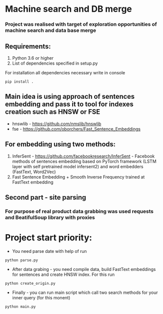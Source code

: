 # Machine search and DB merge
### Project was realised with target of exploration opportunities of machine search and data base merge

## Requirements:
1. Python 3.6 or higher
2. List of dependencies specified in setup.py

For installation all dependencies necessary write in console

<code>pip install .</code>

## Main idea is using approach of sentences embedding and pass it to tool for indexes creation such as HNSW or FSE
- hnswlib - https://github.com/nmslib/hnswlib
- fse - https://github.com/oborchers/Fast_Sentence_Embeddings

## For embedding using two methods:
1. InferSent - https://github.com/facebookresearch/InferSent - Facebook methods of sentences embedding based on PyTorch framework (LSTM layer with self pretrained model infersent2) and word embedders (FastText, Word2Vec)
2. Fast Sentence Embedding + Smooth Inverse Frequency trained at FastText embedding

## Second part - site parsing
### For purpose of real product data grabbing was used requests and BeatifulSoup library with proxies

# Project start priority:
- You need parse date with help of run 

<code>python parse.py</code>

- After data grabing - you need compile data, build FastText embeddings for sentences and create HNSW index. For this run 

<code>python create_origin.py</code>

- Finally - you can run main script which call two search methods for your inner query (for this monent)

<code>python main.py</code>
